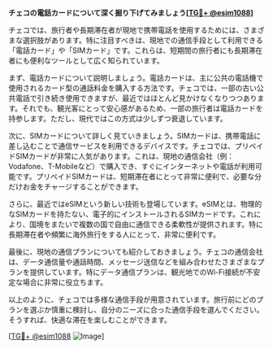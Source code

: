 **チェコの電話カードについて深く掘り下げてみましょう[[TG💪+ @esim1088](https://t.me/s/esim1088)]**

チェコでは、旅行者や長期滞在者が現地で携帯電話を使用するためには、さまざまな選択肢があります。特に注目すべきは、現地での通信手段として利用できる「電話カード」や「SIMカード」です。これらは、短期間の旅行者にも長期滞在者にも便利なツールとして広く知られています。

まず、電話カードについて説明しましょう。電話カードは、主に公共の電話機で使用されるカード型の通話料金を購入する方法です。チェコでは、一部の古い公共電話で引き続き使用できますが、最近ではほとんど見かけなくなりつつあります。それでも、観光客にとって安心感があるため、一部の旅行者は電話カードを持参します。ただし、現代ではこの方式は少しずつ衰退しています。

次に、SIMカードについて詳しく見ていきましょう。SIMカードは、携帯電話に差し込むことで通信サービスを利用できるデバイスです。チェコでは、プリペイドSIMカードが非常に人気があります。これは、現地の通信会社（例：Vodafone、T-Mobileなど）で購入でき、すぐにインターネットや電話が利用可能です。プリペイドSIMカードは、短期滞在者にとって非常に便利で、必要な分だけお金をチャージすることができます。

さらに、最近ではeSIMという新しい技術も登場しています。eSIMとは、物理的なSIMカードを持たない、電子的にインストールされるSIMカードです。これにより、国境をまたいで複数の国で自由に通信できる柔軟性が提供されます。特に長期滞在者や頻繁に海外旅行をする人にとって、非常に便利です。

最後に、現地の通信プランについても紹介しておきましょう。チェコの通信会社は、データ通信量や通話時間、メッセージ送信などを組み合わせたさまざまなプランを提供しています。特にデータ通信プランは、観光地でのWi-Fi接続が不安定な場合に非常に役立ちます。

以上のように、チェコでは多様な通信手段が用意されています。旅行前にどのプランを選ぶか慎重に検討し、自分のニーズに合った通信手段を選んでください。そうすれば、快適な滞在を楽しむことができます。

[[TG💪+ @esim1088](https://t.me/s/esim1088) ![Image](https://i.postimg.cc/Y0z9fWf4/image.png)]